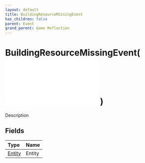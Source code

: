 ```yaml
---
layout: default
title: BuildingResourceMissingEvent
has_children: false
parent: Event
grand_parent: Game Reflection
---
```

# BuildingResourceMissingEvent( ![ EntityEventBase ](/game-reflection/events/entity_event_base.md) )
Description 

## Fields
| Type | Name |
|:-------------|:--------------|
| [Entity](/game-reflection/classes/entity.md) | Entity |
